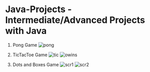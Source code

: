 # Java-Projects - Intermediate/Advanced Projects with Java
1. Pong Game
![pong](https://user-images.githubusercontent.com/6088134/230071563-ca19947a-0ca2-4e79-9068-d51d30840331.png)

2. TicTacToe Game
![tic](https://user-images.githubusercontent.com/6088134/230173796-8ca3e16b-df34-48d0-a1f5-6ed9c42af9c5.png)
![owins](https://user-images.githubusercontent.com/6088134/230173997-21541467-43da-4019-846a-30015421d7ec.png)

3. Dots and Boxes Game
![scr1](https://user-images.githubusercontent.com/6088134/230712179-90b8e996-54b8-413f-8b27-ed23620aa8e0.png)
![scr2](https://user-images.githubusercontent.com/6088134/230712187-573919ac-26e0-4c4a-869d-751a9d9bd186.png)

